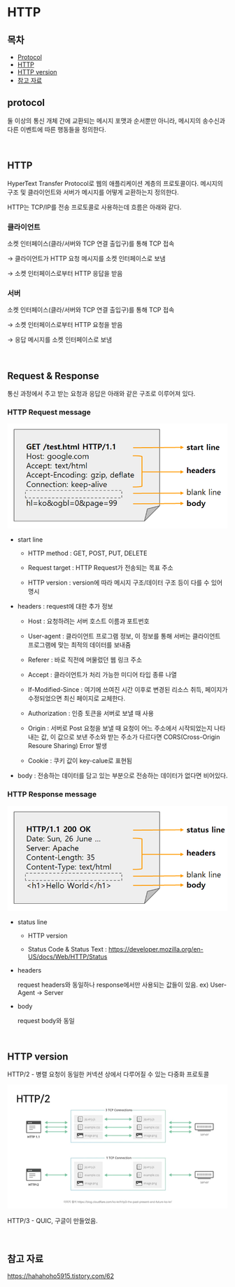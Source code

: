# HTTP

## 목차

- [Protocol](#protocol)
- [HTTP](#http-1)
- [HTTP version](#http-version)
- [참고 자료](#참고자료)

## protocol

둘 이상의 통신 개체 간에 교환되는 메시지 포맷과 순서뿐만 아니라, 메시지의 송수신과 다른 이벤트에 따른 행동들을 정의한다.

<br>

## HTTP

HyperText Transfer Protocol로 웹의 애플리케이션 계층의 프로토콜이다. 메시지의 구조 및 클라이언트와 서버가 메시지를 어떻게 교환하는지 정의한다.

HTTP는 TCP/IP를 전송 프로토콜로 사용하는데 흐름은 아래와 같다.


### 클라이언트

소켓 인터페이스(클라/서버와 TCP 연결 출입구)를 통해 TCP 접속

→ 클라이언트가 HTTP 요청 메시지를 소켓 인터페이스로 보냄

→ 소켓 인터페이스로부터 HTTP 응답을 받음


### 서버

소켓 인터페이스(클라/서버와 TCP 연결 출입구)를 통해 TCP 접속

→ 소켓 인터페이스로부터 HTTP 요청을 받음

→ 응답 메시지를 소켓 인터페이스로 보냄

<br>

## Request & Response

통신 과정에서 주고 받는 요청과 응답은 아래와 같은 구조로 이루어져 있다.


### HTTP Request message

![HTTP Request](./image/HTTPrequest.png)

- start line

  - HTTP method : GET, POST, PUT, DELETE

  - Request target : HTTP Request가 전송되는 목표 주소

  - HTTP version : version에 따라 메시지 구조/데이터 구조 등이 다를 수 있어 명시

- headers : request에 대한 추가 정보

  - Host : 요청하려는 서버 호스트 이름과 포트번호

  - User-agent : 클라이언트 프로그램 정보, 이 정보를 통해 서버는 클라이언트 프로그램에 맞는 최적의 데이터를 보내줌

  - Referer : 바로 직전에 머물렀던 웹 링크 주소

  - Accept : 클라이언트가 처리 가능한 미디어 타입 종류 나열

  - If-Modified-Since : 여기에 쓰여진 시간 이후로 변경된 리소스 취득, 페이지가 수정되었으면 최신 페이지로 교체한다.

  - Authorization : 인증 토큰을 서버로 보낼 때 사용

  - Origin : 서버로 Post 요청을 보낼 때 요청이 어느 주소에서 시작되었는지 나타내는 값, 이 값으로 보낸 주소와 받는 주소가 다르다면 CORS(Cross-Origin Resoure Sharing) Error 발생

  - Cookie : 쿠키 값이 key-calue로 표현됨

- body : 전송하는 데이터를 담고 있는 부분으로 전송하는 데이터가 없다면 비어있다.


### HTTP Response message

![HTTP Response](./image/HTTPresponse.png)

- status line

  - HTTP version

  - Status Code & Status Text : https://developer.mozilla.org/en-US/docs/Web/HTTP/Status

- headers
    
  request headers와 동일하나 response에서만 사용되는 값들이 있음. ex) User-Agent → Server
    

- body
    
  request body와 동일

<br>

## HTTP version

HTTP/2 - 병렬 요청이 동일한 커넥션 상에서 다루어질 수 있는 다중화 프로토콜

![HTTP/2](./image/HTTP2.png)

HTTP/3 - QUIC, 구글이 만들었음.


<br>

## 참고 자료

https://hahahoho5915.tistory.com/62